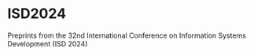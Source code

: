 # ISD2024
Preprints from the 32nd International Conference on Information Systems Development (ISD 2024)
